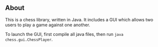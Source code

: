 ## About

This is a chess library, written in Java. It includes a GUI which allows two users to play a game against one another.

To launch the GUI, first compile all java files, then run `java chess.gui.ChessPlayer`.
